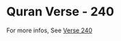 # Quran Verse - 240 

For more infos, See [Verse 240](https://www.quranbookk.com/quran/search?q=240)